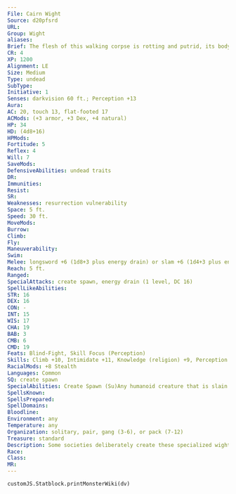 ```yaml
---
File: Cairn Wight
Source: d20pfsrd
URL: 
Group: Wight
aliases: 
Brief: The flesh of this walking corpse is rotting and putrid, its body skeletal in places and its eye sockets glowing with red light.
CR: 4
XP: 1200
Alignment: LE
Size: Medium
Type: undead
SubType: 
Initiative: 1
Senses: darkvision 60 ft.; Perception +13
Aura: 
AC: 20, touch 13, flat-footed 17
ACMods: (+3 armor, +3 Dex, +4 natural)
HP: 34
HD: (4d8+16)
HPMods: 
Fortitude: 5
Reflex: 4
Will: 7
SaveMods: 
DefensiveAbilities: undead traits
DR: 
Immunities: 
Resist: 
SR: 
Weaknesses: resurrection vulnerability
Space: 5 ft.
Speed: 30 ft.
MoveMods: 
Burrow: 
Climb: 
Fly: 
Maneuverability: 
Swim: 
Melee: longsword +6 (1d8+3 plus energy drain) or slam +6 (1d4+3 plus energy drain)
Reach: 5 ft.
Ranged: 
SpecialAttacks: create spawn, energy drain (1 level, DC 16)
SpellLikeAbilities: 
STR: 16
DEX: 16
CON: -
INT: 15
WIS: 17
CHA: 19
BAB: 3
CMB: 6
CMD: 19
Feats: Blind-Fight, Skill Focus (Perception)
Skills: Climb +10, Intimidate +11, Knowledge (religion) +9, Perception +13, Sense Motive +10, Stealth +17
RacialMods: +8 Stealth
Languages: Common
SQ: create spawn
SpecialAbilities: Create Spawn (Su)Any humanoid creature that is slain by a cairn wight becomes a ordinary wight itself in only 1d4 rounds. Spawn are under the command of the cairn wight that created them and remain enslaved until its death, at which point they become full-fledged and free-willed cairn wights. They do not possess any of the abilities they had in life.  Resurrection Vulnerability (Su)A raise dead or similar spell cast on a cairn wight destroys it (Will negates). Using the spell in this way does not require a material component.
SpellsKnown: 
SpellsPrepared: 
SpellDomains: 
Bloodline: 
Environment: any
Temperature: any
Organization: solitary, pair, gang (3-6), or pack (7-12)
Treasure: standard
Description: Some societies deliberately create these specialized wights to serve as guardians for barrows or other burial sites. A cairn wight is an advanced wight that fights with a weapon, typically a sword, that channels its energy drain attack and affects creatures damaged by the weapon as if they had been struck by the wight's slam attack.
Race: 
Class: 
MR: 
---
```

```dataviewjs
customJS.Statblock.printMonsterWiki(dv)
```
